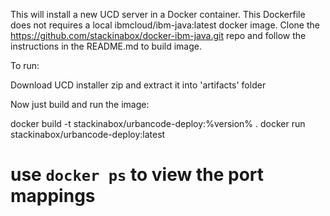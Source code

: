 This will install a new UCD server in a Docker container.
This Dockerfile does not requires a local ibmcloud/ibm-java:latest docker
image. Clone the https://github.com/stackinabox/docker-ibm-java.git
repo and follow the instructions in the README.md to build image.

To run:

Download UCD installer zip and extract it into 'artifacts' folder

Now just build and run the image:

docker build -t stackinabox/urbancode-deploy:%version% .
docker run stackinabox/urbancode-deploy:latest

# use `docker ps` to view the port mappings
